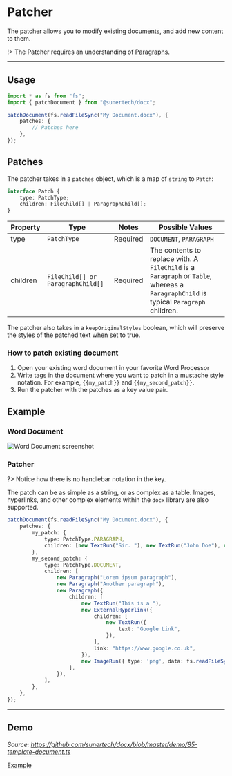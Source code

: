 # Patcher

The patcher allows you to modify existing documents, and add new content to them.

!> The Patcher requires an understanding of [Paragraphs](usage/paragraph.md).

---

## Usage

```ts
import * as fs from "fs";
import { patchDocument } from "@sunertech/docx";

patchDocument(fs.readFileSync("My Document.docx"), {
    patches: {
        // Patches here
    },
});
```

## Patches

The patcher takes in a `patches` object, which is a map of `string` to `Patch`:

```ts
interface Patch {
    type: PatchType;
    children: FileChild[] | ParagraphChild[];
}
```

| Property | Type                              | Notes    | Possible Values                                                                                                                      |
| -------- | --------------------------------- | -------- | ------------------------------------------------------------------------------------------------------------------------------------ |
| type     | `PatchType`                       | Required | `DOCUMENT`, `PARAGRAPH`                                                                                                              |
| children | `FileChild[] or ParagraphChild[]` | Required | The contents to replace with. A `FileChild` is a `Paragraph` or `Table`, whereas a `ParagraphChild` is typical `Paragraph` children. |


The patcher also takes in a `keepOriginalStyles` boolean, which will preserve the styles of the patched text when set to true.

### How to patch existing document

1. Open your existing word document in your favorite Word Processor
2. Write tags in the document where you want to patch in a mustache style notation. For example, `{{my_patch}}` and `{{my_second_patch}}`.
3. Run the patcher with the patches as a key value pair.

## Example

### Word Document

![Word Document screenshot](https://i.imgur.com/ybkvw6Z.png)

### Patcher

?> Notice how there is no handlebar notation in the key.

The patch can be as simple as a string, or as complex as a table. Images, hyperlinks, and other complex elements within the `docx` library are also supported.

```ts
patchDocument(fs.readFileSync("My Document.docx"), {
    patches: {
        my_patch: {
            type: PatchType.PARAGRAPH,
            children: [new TextRun("Sir. "), new TextRun("John Doe"), new TextRun("(The Conqueror)")],
        },
        my_second_patch: {
            type: PatchType.DOCUMENT,
            children: [
                new Paragraph("Lorem ipsum paragraph"),
                new Paragraph("Another paragraph"),
                new Paragraph({
                    children: [
                        new TextRun("This is a "),
                        new ExternalHyperlink({
                            children: [
                                new TextRun({
                                    text: "Google Link",
                                }),
                            ],
                            link: "https://www.google.co.uk",
                        }),
                        new ImageRun({ type: 'png', data: fs.readFileSync("./demo/images/dog.png"), transformation: { width: 100, height: 100 } }),
                    ],
                }),
            ],
        },
    },
});
```

---

## Demo

_Source: https://github.com/sunertech/docx/blob/master/demo/85-template-document.ts_

[Example](https://raw.githubusercontent.com/sunertech/docx/master/demo/85-template-document.ts ":include :type=code typescript")
